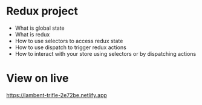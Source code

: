 # Redux project
- What is global state
- What is redux
- How to use selectors to access redux state
- How to use dispatch to trigger redux actions
- How to interact with your store using selectors or by dispatching actions

# View on live
https://lambent-trifle-2e72be.netlify.app